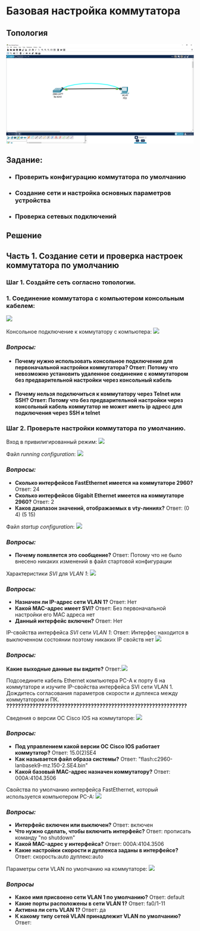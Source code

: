 # **Базовая настройка коммутатора**
## **Топология** 
![](https://github.com/ivanbondarev1/-/blob/main/Cisco.png?raw=true)

## **Задание:**
+ ### Проверить конфигурацию коммутатора по умолчанию
+ ### Создание сети и настройка основных параметров устройства
+ ### Проверка сетевых подключений

## **Решение**
## **Часть 1. Создание сети и проверка настроек коммутатора по умолчанию**
### **Шаг 1. Создайте сеть согласно топологии.**
### 1. Соединение коммутатора с компьютером консольным кабелем:
![](https://github.com/ivanbondarev1/Otus/blob/main/Cisco%20Packet%20Tracer%2005.09.2022%2011_19_13.png?raw=true)

Консольное подключение к коммутатору с компьютера:
![](https://github.com/ivanbondarev1/Otus/blob/main/PC0%2005.09.2022%2011_32_52.png?raw=true) 

### *Вопросы:*
+ #### **Почему нужно использовать консольное подключение для первоначальной настройки коммутатора?** Ответ: Потому что невозможно установить удаленное соединение с коммутатором без предварительной настройки через консольный кабель

+ #### **Почему нельзя подключиться к коммутатору через Telnet или SSH?** Ответ: Потому что без предварительной настройки через консольный кабель коммутатор не может иметь ip адресс для подключения через SSH и telnet


### **Шаг 2. Проверьте настройки коммутатора по умолчанию.**
Вход в привилигированный режим:
![](https://github.com/ivanbondarev1/Otus/blob/main/PC0%2005.09.2022%2012_28_44.png?raw=true)

Файл *running configuration*:
![](https://github.com/ivanbondarev1/Otus/blob/main/PC0%2005.09.2022%2012_39_58.png?raw=true)
### *Вопросы:*
+ **Сколько интерфейсов FastEthernet имеется на коммутаторе 2960?**
Ответ: 24
+ **Сколько интерфейсов Gigabit Ethernet имеется на коммутаторе 2960?**
Ответ: 2
+ **Каков диапазон значений, отображаемых в vty-линиях?**
Ответ: (0 4) (5 15)

Файл *startup configuration*:
![](https://github.com/ivanbondarev1/Otus/blob/main/PC0%2005.09.2022%2013_01_14.png?raw=true)
### *Вопросы:*
+ **Почему появляется это сообщение?**
Ответ: Потому что не было внесено никаких изменений в файл стартовой конфигурации

Характеристики *SVI* для *VLAN 1*:
![](https://github.com/ivanbondarev1/Otus/blob/main/PC0%2005.09.2022%2013_12_11.png?raw=true)
### *Вопросы:*
+ **Назначен ли IP-адрес сети VLAN 1?**
Ответ: Нет
+ **Какой MAC-адрес имеет SVI?**
Ответ: Без первоначальной настройки его MAC адреса нет
+ **Данный интерфейс включен?**
Ответ: Нет

IP-свойства интерфейса *SVI* сети *VLAN 1*:
Ответ: Интерфес находится в выключенном состоянии поэтому никаких IP свойств нет 
![](https://github.com/ivanbondarev1/Otus/blob/main/PC0%2006.09.2022%2019_10_48.png?raw=true)
### *Вопросы:*
**Какие выходные данные вы видите?**
Ответ:![](https://github.com/ivanbondarev1/Otus/blob/main/PC0%2006.09.2022%2019_10_48.png?raw=true)

Подсоедините кабель Ethernet компьютера PC-A к порту 6 на коммутаторе и изучите IP-свойства интерфейса SVI сети VLAN 1. Дождитесь согласования параметров скорости и дуплекса между коммутатором и ПК.
**??????????????????????????????????????????????????????????????**

Cведения о версии ОС Cisco IOS на коммутаторе:
![](https://github.com/ivanbondarev1/Otus/blob/main/PC0%2006.09.2022%2019_21_21.png?raw=true)
### *Вопросы:*
+ **Под управлением какой версии ОС Cisco IOS работает коммутатор?**
Ответ: 15.0(2)SE4
+ **Как называется файл образа системы?**
Ответ: "flash:c2960-lanbasek9-mz.150-2.SE4.bin"
+ **Какой базовый MAC-адрес назначен коммутатору?**
Ответ: 000A:4104.3506


Cвойства по умолчанию интерфейса FastEthernet, который используется компьютером PC-A:
![](https://github.com/ivanbondarev1/Otus/blob/main/PC0%2006.09.2022%2020_06_23.png?raw=true)

### *Вопросы:*
+ **Интерфейс включен или выключен?**
Ответ: включен
+ **Что нужно сделать, чтобы включить интерфейс?**
Ответ: прописать команду "no shutdown"
+ **Какой MAC-адрес у интерфейса?**
Ответ: 000A:4104.3506
+ **Какие настройки скорости и дуплекса заданы в интерфейсе?**
Ответ: скорость:auto дуплекс:auto

Параметры сети VLAN по умолчанию на коммутаторе:
![](https://github.com/ivanbondarev1/Otus/blob/main/PC0%2006.09.2022%2020_30_05.png?raw=true)

### *Вопросы*
+ **Какое имя присвоено сети VLAN 1 по умолчанию?**
Ответ: default
+ **Какие порты расположены в сети VLAN 1?**
Ответ: fa0/1-11
+ **Активна ли сеть VLAN 1?**
Ответ: да
+ **К какому типу сетей VLAN принадлежит VLAN по умолчанию?**
Ответ: 
